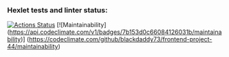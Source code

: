 ### Hexlet tests and linter status:
[![Actions Status](https://github.com/blackdaddy73/frontend-project-44/actions/workflows/hexlet-check.yml/badge.svg)](https://github.com/blackdaddy73/frontend-project-44/actions)
[![Maintainability]
(https://api.codeclimate.com/v1/badges/7b153d0c66084126031b/maintainability)]
(https://codeclimate.com/github/blackdaddy73/frontend-project-44/maintainability)
